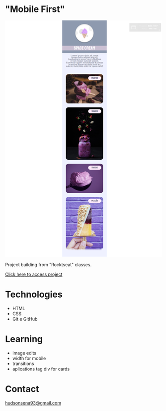 # "Mobile First"

![preview](./imagens/firtMobile.png)

Project building from "Rocktseat" classes.

[Click here to access project](https://hudsonsena.github.io/DesafioProjeto04/)

# Technologies

- HTML
- CSS
- Git e GitHub

# Learning

- image edits
- width for mobile
- transitions
- aplications tag div for cards

# Contact

hudsonsena93@gmail.com